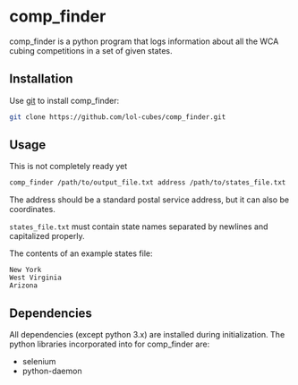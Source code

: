 # comp_finder
comp_finder is a python program that logs information about all the WCA cubing competitions in a set of given states.

## Installation
Use [git](https://git-scm.com/) to install comp_finder:
```bash
git clone https://github.com/lol-cubes/comp_finder.git
```

## Usage

This is not completely ready yet

```bash
comp_finder /path/to/output_file.txt address /path/to/states_file.txt
```

The address should be a standard postal service address, but it can also be coordinates.

```states_file.txt``` must contain state names separated by newlines and capitalized properly.

The contents of an example states file:
```
New York
West Virginia
Arizona
```

## Dependencies
All dependencies (except python 3.x) are installed during initialization.
The python libraries incorporated into for comp_finder are:
 - selenium
 - python-daemon
